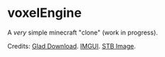 # voxelEngine

A *very* simple minecraft "clone" (work in progress). 

Credits:
[Glad Download](https://glad.dav1d.de/).
[IMGUI](https://github.com/ocornut/imgui.git).
[STB Image](https://github.com/nothings/stb.git).
